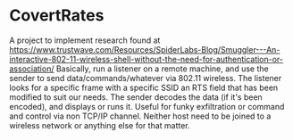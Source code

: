 # CovertRates
A project to implement research found at https://www.trustwave.com/Resources/SpiderLabs-Blog/Smuggler---An-interactive-802-11-wireless-shell-without-the-need-for-authentication-or-association/
Basically, run a listener on a remote machine, and use the sender to send data/commands/whatever via 802.11 wireless. The listener looks for a specific frame with a specific SSID an RTS field that has been modified to suit our needs. The sender decodes the data (if it's been encoded), and displays or runs it.
Useful for funky exfiltration or command and control via non TCP/IP channel. Neither host need to be joined to a wireless network or anything else for that matter.
